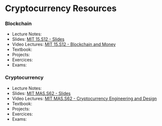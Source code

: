 # Cryptocurrency Resources

### Blockchain

- Lecture Notes:
- Slides: [MIT 15.S12 - Slides](https://ocw.mit.edu/courses/sloan-school-of-management/15-s12-blockchain-and-money-fall-2018/lecture-slides/)
- Video Lectures: [MIT 15.S12 - Blockchain and Money](https://www.youtube.com/playlist?list=PLUl4u3cNGP63UUkfL0onkxF6MYgVa04Fn)
- Textbook:
- Projects:
- Exercices:
- Exams:

### Cryptocurrency

- Lecture Notes:
- Slides: [MIT MAS.S62 - Slides](https://ocw.mit.edu/courses/media-arts-and-sciences/mas-s62-cryptocurrency-engineering-and-design-spring-2018/lecture-notes/)
- Video Lectures: [MIT MAS.S62 - Cryptocurrency Engineering and Design](https://www.youtube.com/playlist?list=PLUl4u3cNGP61KHzhg3JIJdK08JLSlcLId)
- Textbook:
- Projects:
- Exercices:
- Exams:

